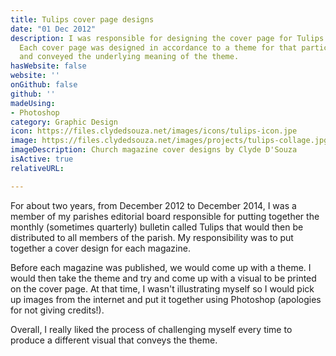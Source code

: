 ```yaml
---
title: Tulips cover page designs
date: "01 Dec 2012"
description: I was responsible for designing the cover page for Tulips - a church bulletin.
  Each cover page was designed in accordance to a theme for that particular issue
  and conveyed the underlying meaning of the theme.
hasWebsite: false
website: ''
onGithub: false
github: ''
madeUsing:
- Photoshop
category: Graphic Design
icon: https://files.clydedsouza.net/images/icons/tulips-icon.jpe
image: https://files.clydedsouza.net/images/projects/tulips-collage.jpg
imageDescription: Church magazine cover designs by Clyde D'Souza
isActive: true 
relativeURL: 

---
```


For about two years, from December 2012 to December 2014, I was a member of my parishes editorial board responsible for putting together the monthly (sometimes quarterly) bulletin called Tulips that would then be distributed to all members of the parish. My responsibility was to put together a cover design for each magazine. 

Before each magazine was published, we would come up with a theme. I would then take the theme and try and come up with a visual to be printed on the cover page. At that time, I wasn't illustrating myself so I would pick up images from the internet and put it together using Photoshop (apologies for not giving credits!).

Overall, I really liked the process of challenging myself every time to produce a different visual that conveys the theme.